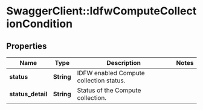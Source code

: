 # SwaggerClient::IdfwComputeCollectionCondition

## Properties
Name | Type | Description | Notes
------------ | ------------- | ------------- | -------------
**status** | **String** | IDFW enabled Compute collection status. | 
**status_detail** | **String** | Status of the Compute collection. | 


